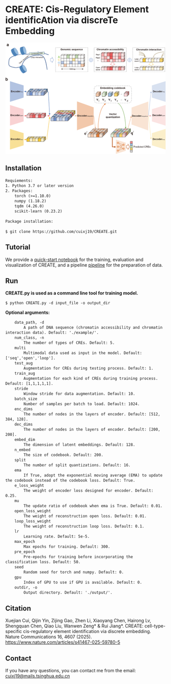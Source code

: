 # CREATE: Cis-Regulatory Element identificAtion via discreTe Embedding

![](CREATE.png)

## Installation  

```  
Requiements:  
1. Python 3.7 or later version  
2. Packages:  
    torch (>=1.10.0)  
    numpy (1.18.2)  
    tqdm (4.26.0)  
    scikit-learn (0.23.2)
  
Package installation:

$ git clone https://github.com/cuixj19/CREATE.git       
```

## Tutorial
We provide a [quick-start notebook](https://github.com/cuixj19/CREATE/blob/main/demo.ipynb) for the training, evaluation and visualization of CREATE, and a pipeline [pipeline](https://github.com/cuixj19/CREATE/blob/main/data_prepare.ipynb) for the preparation of data.


## Run   
**CREATE.py is used as a command line tool for training model.**  
```  
$ python CREATE.py -d input_file -o output_dir
```

**Optional arguments:**
```  
    data_path, -d
        A path of DNA sequence (chromatin accessibility and chromatin interaction data). Default: './example/'.
    num_class, -n
        The number of types of CREs. Default: 5.
    multi
        Multimodal data used as input in the model. Default: ['seq','open','loop'].
    test_aug
        Augmentation for CREs during testing process. Default: 1.
    train_aug
        Augmentation for each kind of CREs during training process. Default: [1,1,1,1,1].
    stride
        Window stride for data augmentation. Default: 10.
    batch_size
        Number of samples per batch to load. Default: 1024.
    enc_dims
        The number of nodes in the layers of encoder. Default: [512, 384, 128].
    dec_dims
        The number of nodes in the layers of encoder. Default: [200, 200].
    embed_dim
        The dimension of latent embeddings. Default: 128.
    n_embed
        The size of codebook. Default: 200.
    split
        The number of split quantizations. Default: 16.
    ema
        If True, adopt the exponential moving average (EMA) to update the codebook instead of the codebook loss. Default: True.
    e_loss_weight
        The weight of encoder loss designed for encoder. Default: 0.25.
    mu
        The update ratio of codebook when ema is True. Default: 0.01.
    open_loss_weight
        The weight of reconstruction open loss. Default: 0.01.
    loop_loss_weight
        The weight of reconstruction loop loss. Default: 0.1.
    lr
        Learning rate. Default: 5e-5.
    max_epoch
        Max epochs for training. Default: 300.
    pre_epoch
        Pre-epochs for training before incorporating the classification loss. Default: 50.
    seed
        Random seed for torch and numpy. Default: 0.
    gpu
        Index of GPU to use if GPU is available. Default: 0.
    outdir, -o
        Output directory. Default: './output/'.
```


## Citation
Xuejian Cui, Qijin Yin, Zijing Gao, Zhen Li, Xiaoyang Chen, Hairong Lv, Shengquan Chen, Qiao Liu, Wanwen Zeng* & Rui Jiang*. CREATE: cell-type-specific cis-regulatory element identification via discrete embedding. Nature Communications 16, 4607 (2025). <https://www.nature.com/articles/s41467-025-59780-5>


## Contact 
If you have any questions, you can contact me from the email: <cuixj19@mails.tsinghua.edu.cn>

